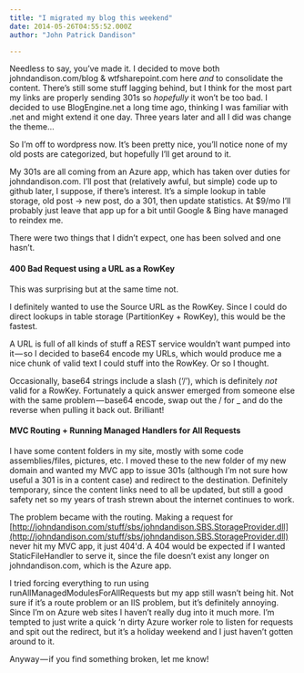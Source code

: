 ```yaml
---
title: "I migrated my blog this weekend"
date: 2014-05-26T04:55:52.000Z
author: "John Patrick Dandison"

---
```


Needless to say, you’ve made it. I decided to move both johndandison.com/blog &amp; wtfsharepoint.com here _and_ to consolidate the content. There’s still some stuff lagging behind, but I think for the most part my links are properly sending 301s so _hopefully_ it won’t be too bad. I decided to use BlogEngine.net a long time ago, thinking I was familiar with .net and might extend it one day. Three years later and all I did was change the theme…

So I’m off to wordpress now. It’s been pretty nice, you’ll notice none of my old posts are categorized, but hopefully I’ll get around to it.

My 301s are all coming from an Azure app, which has taken over duties for johndandison.com. I’ll post that (relatively awful, but simple) code up to github later, I suppose, if there’s interest. It’s a simple lookup in table storage, old post → new post, do a 301, then update statistics. At $9/mo I’ll probably just leave that app up for a bit until Google &amp; Bing have managed to reindex me.

There were two things that I didn’t expect, one has been solved and one hasn’t.

#### 400 Bad Request using a URL as a RowKey

This was surprising but at the same time not.

I definitely wanted to use the Source URL as the RowKey. Since I could do direct lookups in table storage (PartitionKey + RowKey), this would be the fastest.

A URL is full of all kinds of stuff a REST service wouldn’t want pumped into it — so I decided to base64 encode my URLs, which would produce me a nice chunk of valid text I could stuff into the RowKey. Or so I thought.

Occasionally, base64 strings include a slash (‘/’), which is definitely _not_ valid for a RowKey. Fortunately a quick answer emerged from someone else with the same problem — base64 encode, swap out the / for _ and do the reverse when pulling it back out. Brilliant!

#### MVC Routing + Running Managed Handlers for All Requests

I have some content folders in my site, mostly with some code assemblies/files, pictures, etc. I moved these to the new folder of my new domain and wanted my MVC app to issue 301s (although I’m not sure how useful a 301 is in a content case) and redirect to the destination. Definitely temporary, since the content links need to all be updated, but still a good safety net so my years of trash strewn about the internet continues to work.

The problem became with the routing. Making a request for [http://johndandison.com/stuff/sbs/johndandison.SBS.StorageProvider.dll](http://johndandison.com/stuff/sbs/johndandison.SBS.StorageProvider.dll) never hit my MVC app, it just 404&#39;d. A 404 would be expected if I wanted StaticFileHandler to serve it, since the file doesn’t exist any longer on johndandison.com, which is the Azure app.

I tried forcing everything to run using runAllManagedModulesForAllRequests but my app still wasn’t being hit. Not sure if it’s a route problem or an IIS problem, but it’s definitely annoying. Since I’m on Azure web sites I haven’t really dug into it much more. I’m tempted to just write a quick ‘n dirty Azure worker role to listen for requests and spit out the redirect, but it’s a holiday weekend and I just haven’t gotten around to it.

Anyway — if you find something broken, let me know!
